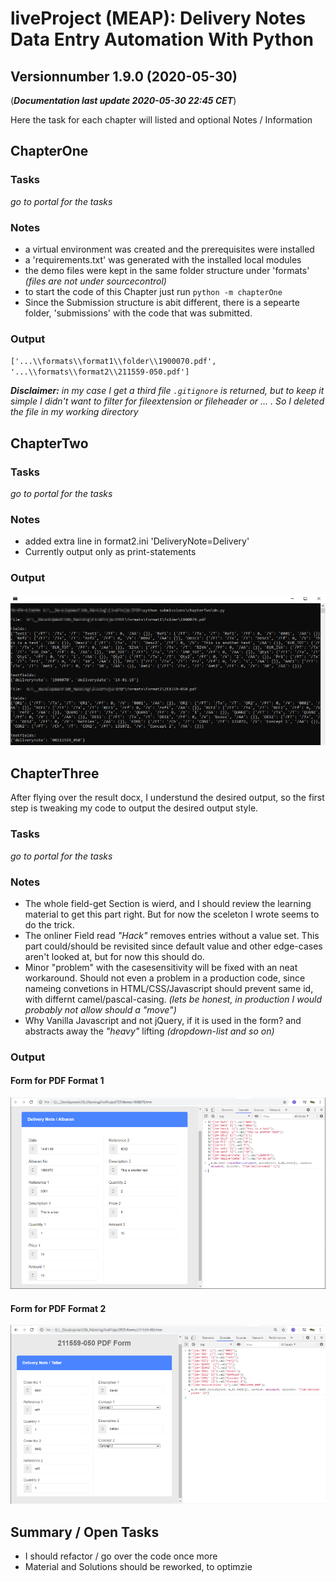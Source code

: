 # **liveProject (MEAP):** Delivery Notes Data Entry Automation With Python
## Versionnumber 1.9.0 (2020-05-30)
(***Documentation last update 2020-05-30 22:45 CET***)  

Here the task for each chapter will listed and optional Notes / Information

## ChapterOne

### Tasks
_go to portal for the tasks_

### Notes
* a virtual environment was created and the prerequisites were installed
* a 'requirements.txt' was generated with the installed local modules
* the demo files were kept in the same folder structure under 'formats' _(files are not under sourcecontrol)_
* to start the code of this Chapter just run `python -m chapterOne`
* Since the Submission structure is abit different, there is a sepearte folder, 'submissions' with the code that was submitted. 

### Output
`['...\\formats\\format1\\folder\\1900070.pdf', '...\\formats\\format2\\211559-050.pdf']`  
  
_**Disclaimer:** in my case I get a third file `.gitignore` is returned, but to keep it simple I didn't want to filter for fileextension or fileheader or ... . So I deleted the file in my working directory_

## ChapterTwo

### Tasks
_go to portal for the tasks_

### Notes
* added extra line in format2.ini 'DeliveryNote=Delivery'
* Currently output only as print-statements

### Output
![Screenshot of CommandLine after execution](./readme/screenshot_0001.png)

## ChapterThree

After flying over the result docx, I understund the desired output, so the first step is tweaking my code to output the desired output style.

### Tasks
_go to portal for the tasks_

### Notes
* The whole field-get Section is wierd, and I should review the learning material to get this part right. But for now the sceleton I wrote seems to do the trick.
* The onliner Field read _"Hack"_ removes entries without a value set. This part could/should be revisited since default value and other edge-cases aren't looked at, but for now this should do.
* Minor "problem" with the casesensitivity will be fixed with an neat workaround. Should not even a problem in a production code, since nameing convetions in HTML/CSS/Javascript should prevent same id, with differnt camel/pascal-casing. _(lets be honest, in production I would probably not allow should a "move")_
* Why Vanilla Javascript and not jQuery, if it is used in the form? and abstracts away the _"heavy"_ lifting _(dropdown-list and so on)_

### Output  
#### Form for PDF Format 1
![Screenshot of CommandLine after execution](./readme/screenshot_0003.png)  

#### Form for PDF Format 2
![Screenshot of CommandLine after execution](./readme/screenshot_0002.png)  


## Summary / Open Tasks
* I should refactor / go over the code once more
* Material and Solutions should be reworked, to optimzie 
